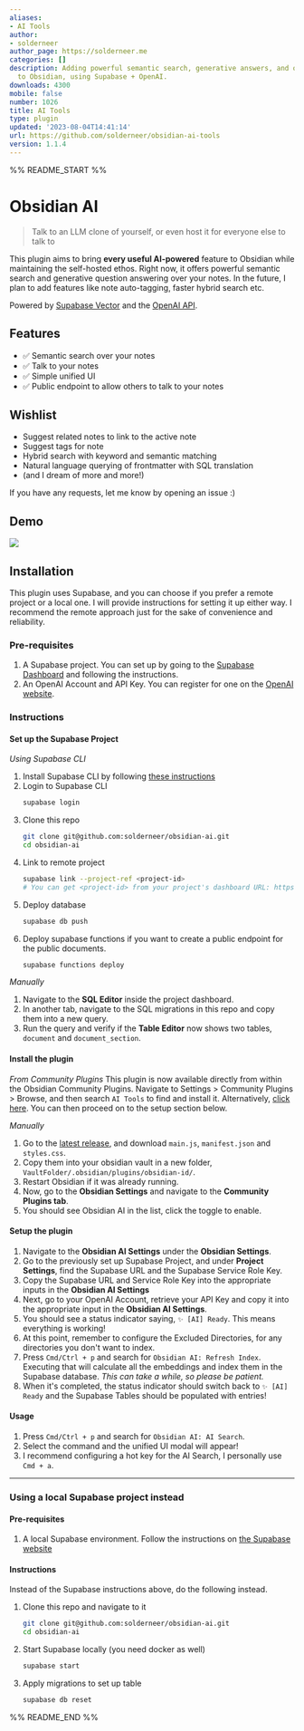 ```yaml
---
aliases:
- AI Tools
author:
- solderneer
author_page: https://solderneer.me
categories: []
description: Adding powerful semantic search, generative answers, and other AI tools
  to Obsidian, using Supabase + OpenAI.
downloads: 4300
mobile: false
number: 1026
title: AI Tools
type: plugin
updated: '2023-08-04T14:41:14'
url: https://github.com/solderneer/obsidian-ai-tools
version: 1.1.4
---
```


%% README_START %%

# Obsidian AI

> Talk to an LLM clone of yourself, or even host it for everyone else to talk to

This plugin aims to bring **every useful AI-powered** feature to Obsidian while maintaining the self-hosted ethos. Right now, it offers powerful semantic search and generative question answering over your notes. In the future, I plan to add features like note auto-tagging, faster hybrid search etc.

Powered by [Supabase Vector](https://supabase.com/vector) and the [OpenAI API](https://platform.openai.com/docs/introduction).

## Features
- ✅ Semantic search over your notes
- ✅ Talk to your notes
- ✅ Simple unified UI
- ✅ Public endpoint to allow others to talk to your notes
  
## Wishlist
- Suggest related notes to link to the active note
- Suggest tags for note
- Hybrid search with keyword and semantic matching
- Natural language querying of frontmatter with SQL translation
- (and I dream of more and more!)

If you have any requests, let me know by opening an issue :)

## Demo
![](https://raw.githubusercontent.com/solderneer/obsidian-ai-tools/HEAD/demo.gif)

## Installation
This plugin uses Supabase, and you can choose if you prefer a remote project or a local one. I will provide instructions for setting it up either way. I recommend the remote approach just for the sake of convenience and reliability.

### Pre-requisites
1. A Supabase project. You can set up by going to the [Supabase Dashboard](https://supabase.com/dashboard/projects) and following the instructions.
3. An OpenAI Account and API Key. You can register for one on the [OpenAI website](https://platform.openai.com/docs/quickstart).

### Instructions

#### Set up the Supabase Project

_Using Supabase CLI_

1. Install Supabase CLI by following [these instructions](https://supabase.com/docs/guides/cli)
2. Login to Supabase CLI
   ```bash
   supabase login
   ```
3. Clone this repo
   ```bash
   git clone git@github.com:solderneer/obsidian-ai.git
   cd obsidian-ai
   ```
4. Link to remote project
   ```bash
   supabase link --project-ref <project-id>
   # You can get <project-id> from your project's dashboard URL: https://supabase.com/dashboard/project/<project-id>
5. Deploy database
   ```bash
   supabase db push
   ```
6. Deploy supabase functions if you want to create a public endpoint for the public documents.
   ```bash
   supabase functions deploy
   ```

_Manually_

1. Navigate to the **SQL Editor** inside the project dashboard.
2. In another tab, navigate to the SQL migrations in this repo and copy them into a new query.
3. Run the query and verify if the **Table Editor** now shows two tables, `document` and `document_section`.

#### Install the plugin

_From Community Plugins_
This plugin is now available directly from within the Obsidian Community Plugins. Navigate to Settings > Community Plugins > Browse, and then search `AI Tools` to find and install it. Alternatively, [click here](https://obsidian.md/plugins?id=ai-tools). You can then proceed on to the setup section below. 

_Manually_

1. Go to the [latest release](https://github.com/solderneer/obsidian-ai/releases), and download `main.js`, `manifest.json` and `styles.css`.
2. Copy them into your obsidian vault in a new folder, `VaultFolder/.obsidian/plugins/obsidian-id/`.
3. Restart Obsidian if it was already running.
4. Now, go to the **Obsidian Settings** and navigate to the **Community Plugins tab**.
5. You should see Obsidian AI in the list, click the toggle to enable.

#### Setup the plugin

1. Navigate to the **Obsidian AI Settings** under the **Obsidian Settings**.
2. Go to the previously set up Supabase Project, and under **Project Settings**, find the Supabase URL and the Supabase Service Role Key.
3. Copy the Supabase URL and Service Role Key into the appropriate inputs in the **Obsidian AI Settings**
4. Next, go to your OpenAI Account, retrieve your API Key and copy it into the appropriate input in the **Obsidian AI Settings**.
5. You should see a status indicator saying, `✨ [AI] Ready`. This means everything is working!
6. At this point, remember to configure the Excluded Directories, for any directories you don't want to index.
7. Press `Cmd/Ctrl + p` and search for `Obsidian AI: Refresh Index`. Executing that will calculate all the embeddings and index them in the Supabase database. _This can take a while, so please be patient._
8. When it's completed, the status indicator should switch back to `✨ [AI] Ready` and the Supabase Tables should be populated with entries!

#### Usage

1. Press `Cmd/Ctrl + p` and search for `Obsidian AI: AI Search`.
2. Select the command and the unified UI modal will appear!
3. I recommend configuring a hot key for the AI Search, I personally use `Cmd + a`.

---

### Using a local Supabase project instead

#### Pre-requisites
1. A local Supabase environment. Follow the instructions on [the Supabase website](https://supabase.com/docs/guides/getting-started/local-development)

#### Instructions

Instead of the Supabase instructions above, do the following instead.

1. Clone this repo and navigate to it
   ```bash
   git clone git@github.com:solderneer/obsidian-ai.git
   cd obsidian-ai
   ```

2. Start Supabase locally (you need docker as well)
   ```bash
   supabase start
   ```

3. Apply migrations to set up table
   ```bash
   supabase db reset
   ```


   





%% README_END %%